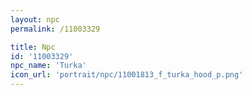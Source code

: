 ```yaml
---
layout: npc
permalink: /11003329

title: Npc
id: '11003329'
npc_name: 'Turka'
icon_url: 'portrait/npc/11001813_f_turka_hood_p.png'
---
```

